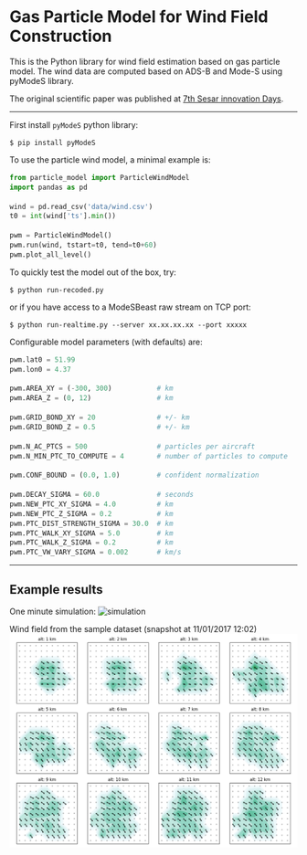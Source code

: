 # Gas Particle Model for Wind Field Construction
This is the Python library for wind field estimation based on gas particle model. The wind data are computed based on ADS-B and Mode-S using pyModeS library.

The original scientific paper was published at [7th Sesar innovation Days](http://www.sesarju.eu/sites/default/files/documents/sid/2017/SIDs_2017_paper_16.pdf).

---
First install `pyModeS` python library:

```
$ pip install pyModeS
```


To use the particle wind model, a minimal example is:

```python
from particle_model import ParticleWindModel
import pandas as pd

wind = pd.read_csv('data/wind.csv')
t0 = int(wind['ts'].min())

pwm = ParticleWindModel()
pwm.run(wind, tstart=t0, tend=t0+60)
pwm.plot_all_level()
```

To quickly test the model out of the box, try:

```
$ python run-recoded.py
```

or if you have access to a ModeSBeast raw stream on TCP port:

```
$ python run-realtime.py --server xx.xx.xx.xx --port xxxxx
```


Configurable model parameters (with defaults) are:

```python
pwm.lat0 = 51.99
pwm.lon0 = 4.37

pwm.AREA_XY = (-300, 300)           # km
pwm.AREA_Z = (0, 12)                # km

pwm.GRID_BOND_XY = 20               # +/- km
pwm.GRID_BOND_Z = 0.5               # +/- km

pwm.N_AC_PTCS = 500                 # particles per aircraft
pwm.N_MIN_PTC_TO_COMPUTE = 4        # number of particles to compute

pwm.CONF_BOUND = (0.0, 1.0)         # confident normalization

pwm.DECAY_SIGMA = 60.0              # seconds
pwm.NEW_PTC_XY_SIGMA = 4.0          # km
pwm.NEW_PTC_Z_SIGMA = 0.2           # km
pwm.PTC_DIST_STRENGTH_SIGMA = 30.0  # km
pwm.PTC_WALK_XY_SIGMA = 5.0         # km
pwm.PTC_WALK_Z_SIGMA = 0.2          # km
pwm.PTC_VW_VARY_SIGMA = 0.002       # km/s
```

---

## Example results

One minute simulation:
![simulation](data/screenshots/simulation.gif?raw=true)

Wind field from the sample dataset (snapshot at 11/01/2017 12:02)
![real-wind-field](data/screenshots/real_wind_field.png?raw=true)
